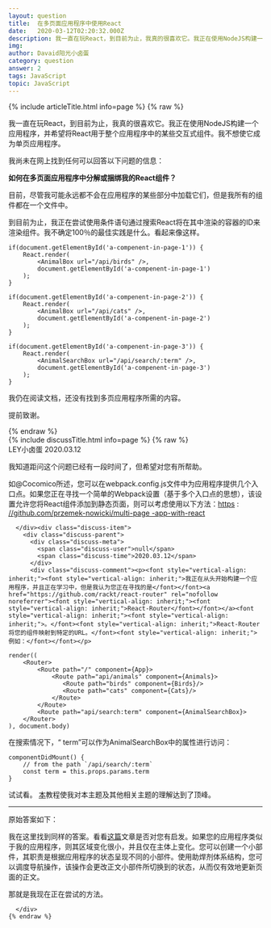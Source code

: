 ```yaml
---
layout: question
title:  在多页面应用程序中使用React
date:   2020-03-12T02:20:32.000Z
description: 我一直在玩React，到目前为止，我真的很喜欢它。我正在使用NodeJS构建一个应用程序，并希望将React用于整个应用程序中的某些交互式组件。我不想使它...
img: 
author: Davaid阳光小卤蛋
category: question
answer: 2
tags: JavaScript
topic: JavaScript
---
```

<div class="article-root">
  <div class="article">
    {% include articleTitle.html info=page %}
    {% raw %}
    <div class="article-content"><p><font style="vertical-align: inherit;"><font style="vertical-align: inherit;">我一直在玩React，到目前为止，我真的很喜欢它。</font><font style="vertical-align: inherit;">我正在使用NodeJS构建一个应用程序，并希望将React用于整个应用程序中的某些交互式组件。</font><font style="vertical-align: inherit;">我不想使它成为单页应用程序。</font></font></p>

<p><font style="vertical-align: inherit;"><font style="vertical-align: inherit;">我尚未在网上找到任何可以回答以下问题的信息：</font></font></p>

<p><strong><font style="vertical-align: inherit;"><font style="vertical-align: inherit;">如何在多页面应用程序中分解或捆绑我的React组件？</font></font></strong></p>

<p><font style="vertical-align: inherit;"><font style="vertical-align: inherit;">目前，尽管我可能永远都不会在应用程序的某些部分中加载它们，但是我所有的组件都在一个文件中。 </font></font></p>

<p><font style="vertical-align: inherit;"><font style="vertical-align: inherit;">到目前为止，我正在尝试使用条件语句通过搜索React将在其中渲染的容器的ID来渲染组件。</font><font style="vertical-align: inherit;">我不确定100％的最佳实践是什么。</font><font style="vertical-align: inherit;">看起来像这样。</font></font></p>

<pre><code>if(document.getElementById('a-compenent-in-page-1')) {<font></font>
    React.render(<font></font>
        &lt;AnimalBox url="/api/birds" /&gt;,<font></font>
        document.getElementById('a-compenent-in-page-1')<font></font>
    );<font></font>
}<font></font>
<font></font>
if(document.getElementById('a-compenent-in-page-2')) {<font></font>
    React.render(<font></font>
        &lt;AnimalBox url="/api/cats" /&gt;,<font></font>
        document.getElementById('a-compenent-in-page-2')<font></font>
    );<font></font>
}<font></font>
<font></font>
if(document.getElementById('a-compenent-in-page-3')) {<font></font>
    React.render(<font></font>
        &lt;AnimalSearchBox url="/api/search/:term" /&gt;,<font></font>
        document.getElementById('a-compenent-in-page-3')<font></font>
    );<font></font>
}<font></font>
</code></pre>

<p><font style="vertical-align: inherit;"><font style="vertical-align: inherit;">我仍在阅读文档，还没有找到多页应用程序所需的内容。 </font></font></p>

<p><font style="vertical-align: inherit;"><font style="vertical-align: inherit;">提前致谢。</font></font></p></div>
    {% endraw %}
  </div>

  <div class="discuss-wrapper">
    {% include discussTitle.html info=page %}
    {% raw %}
    <div class="discuss-item">
        <div class="discuss-parent">
          <div class="discuss-meta">
            <span class="discuss-user">LEY小卤蛋</span>
            <span class="discuss-time">2020.03.12</span>
          </div>
          <div class="discuss-comment"><p><font style="vertical-align: inherit;"><font style="vertical-align: inherit;">我知道距问这个问题已经有一段时间了，但希望对您有所帮助。</font></font></p>

<p><font style="vertical-align: inherit;"><font style="vertical-align: inherit;">如@Cocomico所述，您可以在webpack.config.js文件中为应用程序提供几个入口点。</font><font style="vertical-align: inherit;">如果您正在寻找一个简单的Webpack设置（基于多个入口点的思想），该设置允许您将React组件添加到静态页面，则可以考虑使用以下方法：</font><a href="https://github.com/przemek-nowicki/multi-page-app-with-react" rel="nofollow noreferrer"><font style="vertical-align: inherit;">https</font></a><font style="vertical-align: inherit;"> : </font></font><a href="https://github.com/przemek-nowicki/multi-page-app-with-react" rel="nofollow noreferrer"><font style="vertical-align: inherit;"><font style="vertical-align: inherit;">//github.com/przemek-nowicki/multi-page -app-with-react</font></font></a></p></div>
        </div>
        
      </div><div class="discuss-item">
        <div class="discuss-parent">
          <div class="discuss-meta">
            <span class="discuss-user">null</span>
            <span class="discuss-time">2020.03.12</span>
          </div>
          <div class="discuss-comment"><p><font style="vertical-align: inherit;"><font style="vertical-align: inherit;">我正在从头开始构建一个应用程序，并且正在学习中，但是我认为您正在寻找的是</font></font><a href="https://github.com/rackt/react-router" rel="nofollow noreferrer"><font style="vertical-align: inherit;"><font style="vertical-align: inherit;">React-Router</font></font></a><font style="vertical-align: inherit;"><font style="vertical-align: inherit;">。</font><font style="vertical-align: inherit;">React-Router将您的组件映射到特定的URL。</font><font style="vertical-align: inherit;">例如：</font></font></p>

<pre><code>render((<font></font>
    &lt;Router&gt;<font></font>
        &lt;Route path="/" component={App}&gt;<font></font>
            &lt;Route path="api/animals" component={Animals}&gt;<font></font>
               &lt;Route path="birds" component={Birds}/&gt;<font></font>
               &lt;Route path="cats" component={Cats}/&gt;<font></font>
            &lt;/Route&gt;<font></font>
        &lt;/Route&gt;<font></font>
        &lt;Route path="api/search:term" component={AnimalSearchBox}&gt;<font></font>
    &lt;/Router&gt;<font></font>
), document.body)<font></font>
</code></pre>

<p><font style="vertical-align: inherit;"><font style="vertical-align: inherit;">在搜索情况下，“ term”可以作为AnimalSearchBox中的属性进行访问：</font></font></p>

<pre><code>componentDidMount() {<font></font>
    // from the path `/api/search/:term`<font></font>
    const term = this.props.params.term<font></font>
}<font></font>
</code></pre>

<p><font style="vertical-align: inherit;"><font style="vertical-align: inherit;">试试看。  </font></font><a href="http://teropa.info/blog/2015/09/10/full-stack-redux-tutorial.html" rel="nofollow noreferrer"><font style="vertical-align: inherit;"><font style="vertical-align: inherit;">本</font></font></a><font style="vertical-align: inherit;"><font style="vertical-align: inherit;">教程使我对本主题及其他相关主题的理解达到了顶峰。</font></font></p>

<hr>

<p><font style="vertical-align: inherit;"><font style="vertical-align: inherit;">原始答案如下：</font></font></p>

<p><font style="vertical-align: inherit;"><font style="vertical-align: inherit;">我在这里找到同样的答案。</font><font style="vertical-align: inherit;">看看</font></font><a href="https://viget.com/extend/building-a-multi-step-registration-form-with-react" rel="nofollow noreferrer"><font style="vertical-align: inherit;"><font style="vertical-align: inherit;">这篇</font></font></a><font style="vertical-align: inherit;"><font style="vertical-align: inherit;">文章是否对您有启发。</font><font style="vertical-align: inherit;">如果您的应用程序类似于我的应用程序，则其区域变化很小，并且仅在主体上变化。</font><font style="vertical-align: inherit;">您可以创建一个小部件，其职责是根据应用程序的状态呈现不同的小部件。</font><font style="vertical-align: inherit;">使用助焊剂体系结构，您可以调度导航操作，该操作会更改正文小部件所切换到的状态，从而仅有效地更新页面的正文。  </font></font></p>

<p><font style="vertical-align: inherit;"><font style="vertical-align: inherit;">那就是我现在正在尝试的方法。  </font></font></p></div>
        </div>
        
      </div>
    {% endraw %}
  </div>
<div>
